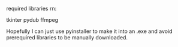 required libraries rn: 

tkinter
pydub
ffmpeg


Hopefully I can just use pyinstaller to make it into an .exe and avoid prerequired libraries to be manually downloaded.